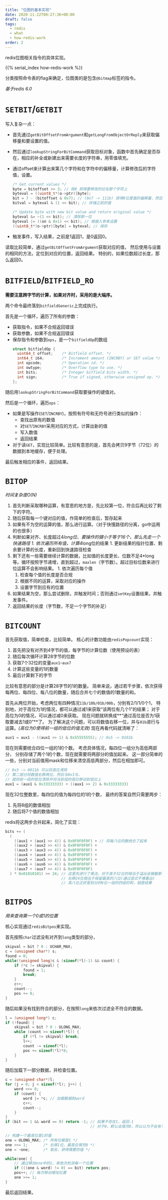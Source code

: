 ```yaml
---
title: "位图的基本实现"
date: 2020-11-22T00:27:36+08:00
draft: false
tags:
  - redis
  - what
  - how-redis-work
order: 2
---
```


redis位图相关指令的具体实现。

<!--more-->

{{% serial_index how-redis-work %}}

分类按照命令表的flag来确定，位图类的是包含`@bitmap`标签的指令。

*基于redis 6.0*

# `SETBIT`/`GETBIT`

写入复杂一点：
- 首先通过`getBitOffsetFromArgument`和`getLongFromObjectOrReply`来获取偏移量和要设置的值。
- 然后通过`lookupStringForBitCommand`获取目标对象，函数中首先确定是否存在，相应的补全或新建出来需要长度的字符串，用零值填充。
- 通过offset来计算出来第几个字符和在字符中的偏移量，计算修改后的字符值，设置。

  ```c
  /* Get current values */
  byte = bitoffset >> 3; // 除8 获得要修改的位在那个字符上
  byteval = ((uint8_t*)o->ptr)[byte]; 
  bit = 7 - (bitoffset & 0x7); // (0x7 -> 111b) 获得8位里面的偏移量，然后反转顺序
  bitval = byteval & (1 << bit); // 存储之前的值

  /* Update byte with new bit value and return original value */
  byteval &= ~(1 << bit); // 清除那一位
  byteval |= ((on & 0x1) << bit); // 根据入参来设置
  ((uint8_t*)o->ptr)[byte] = byteval; // 保存
  ```
- 触发事件，写入结果，之前是1返回1，是0返回0。

读取比较简单，通过`getBitOffsetFromArgument`获取对应的值，
然后使用与设置的相同的方法，定位到对应的位置，返回结果。
特别的，如果位数超过长度，那么返回0。

# `BITFIELD`/`BITFIELD_RO`

**需要注意跨字节的计算，如果对齐时，采用的是大端序。**

两个命令最终落到`bitfieldGeneric`上完成执行。

首先是一个循环，遍历了所有的参数：
- 获取指令，如果不合规返回错误
- 获取参数，如果不合规返回错误
- 保存指令和参数到`ops`，是一个`bitfieldOp`的数组
  ```c
  struct bitfieldOp {
    uint64_t offset;    /* Bitfield offset. */
    int64_t i64;        /* Increment amount (INCRBY) or SET value */
    int opcode;         /* Operation id. */
    int owtype;         /* Overflow type to use. */
    int bits;           /* Integer bitfield bits width. */
    int sign;           /* True if signed, otherwise unsigned op. */
  };
  ```

随后用`lookupStringForBitCommand`获取要操作的键值对。

然后是一个循环，遍历`ops`：
- 如果是写操作(`SET`/`INCRBY`)，按照有符号和无符号进行类似的操作：
  - 查找出原有的数值
  - 对`SET`/`INCRBY`采用对应的方式，计算出新的值
  - 写入数值
  - 返回结果
- 对于读`GET`，实现比较简单。比较有意思的是，首先会拷贝9字节（72位）的数据到本地缓存，便于处理。

最后触发相应的事件，返回结果。

# `BITOP`

*时间复杂度O(N)*

1. 首先判断采取哪种运算，有意思的地方是，先比较第一位，符合后再比较了剩下的字符。
1. 随后获取每一个键对应的值，作简单的检查后，暂存起来
1. 如果有不为空的运算的值，那么进行运算。（对于快慢路径的分离，go中运用的也很多）
  1. 判断如果对齐、长度超过4*long位、要操作的键小于等于16个，那么先走一个快速路径
    1. 依次遍历所有值，计算4*long位的结果
    1. 更新结果的指针位置、剩余要计算的长度，重新回到快速路径检查
  1. 剩下还有一些需要继续计算的数据，比如值的长度更长、位数不足4*long等。循环按照字节递增，直到超过，`maxlen`（字节数）。超过目标位数来进行位运算不会影响结果。
    1. 依次遍历每个值
      1. 检查每个值的长度是否合规
      1. 根据不同的运算，采取对应的操作
      1. 设置字节到应有的位置
1. 如果结果为空，那么尝试删除，并触发时间；否则通过`setKey`设置结果，并触发事件。
1. 返回结果的长度（字节数，不足一个字节的补足）

# `BITCOUNT`

首先获取值，简单检查，比较简单。
核心的计数功能由`redisPopcount`实现：
1. 首先把没有对齐到4字节的值，每字节的计算位数（使用预设的表）
1. 随后每次循环计算28字节的位数
  1. 获取7个32位的变量`aux1`-`aux7`
  1. 计算这些变量的1的数量
1. 最后计算剩下的字节

比较有意思的部分是计算28字节的1的数量。
简单来说，通过若干步骤，依次获得每两位、每四位、每八位的数量，随后合并七个的数值的1数量的和。

首先从两位开始，考虑两位有四种情况`11b/10b/01b/00b`，分别有2/1/1/0个1，
特别地，对于高位为1的情况，都可以通过减1来获取“该两位有几个1”的结果；
对于高位为0的情况，可以通过减0来获取。
现在问题就转换成**“通过高位是否为1获取要减去1或0”**了。
为了解决这个问题，可以将数值右移一位，并与`01b`进行与运算。*(高位为0使得前一组的低位的值无效)*
现在再看代码就清晰了：
```c
aux1 = aux1 - ((aux1 >> 1) & 0x55555555); // 0x5 -> 0101b
```

现在则需要统合四位一组的1的个数。
考虑具体情况，每四位一组分为高低两部分，
分别存储了两个1的个数，现在就需要将两部分的值加起来。
这一部分简单的一些，分别对当前值用mask和位移来清空高低两部分，然后在相加即可。

```c
// 0x3 -> 0011b 可以将高位清除
// 第二部分将数值右移两位，然后与0x3与，
// 就将前一组的低位清除并将当前组的高位移动到低位上
aux1 = (aux1 & 0x33333333) + ((aux1 >> 2) & 0x33333333)
```

现在32位整数里，每四位的值为每四位的1的个数，
最终的答案自然只需要两步：
1. 先将8组的数值相加
1. 随后将7个值的数值相加

redis将这两步合并起来，简化了实现：

```c
bits += (
  (
    ((aux1 + (aux1 >> 4)) & 0x0F0F0F0F) + // 将每八位的数统合了起来
    ((aux2 + (aux2 >> 4)) & 0x0F0F0F0F) +
    ((aux3 + (aux3 >> 4)) & 0x0F0F0F0F) +
    ((aux4 + (aux4 >> 4)) & 0x0F0F0F0F) +
    ((aux5 + (aux5 >> 4)) & 0x0F0F0F0F) +
    ((aux6 + (aux6 >> 4)) & 0x0F0F0F0F) +
    ((aux7 + (aux7 >> 4)) & 0x0F0F0F0F)
  ) * 0x01010101) >> 24; // 这里先进行了乘法，对于高于32位的相当于溢出会被截断
                         // 右移24位相当于保留最高的八位(通过竖式不难看出)
                         // 高八位正好是划分的8位一组的四组的和，就是结果
```

# `BITPOS`

*用来查询第一个0或1的位置*

核心实现通过`redisBitpos`来实现。

首先按照`char`过滤没有对齐到`long`类型的部分，

```c
skipval = bit ? 0 : UCHAR_MAX;
c = (unsigned char*) s;
found = 0;
while((unsigned long)c & (sizeof(*l)-1) && count) {
    if (*c != skipval) {
        found = 1;
        break;
    }
    c++;
    count--;
    pos += 8;
}
```

随后如果没有找到符合的部分，在按照`long`来依次过滤全不符合的数据。

```c
l = (unsigned long*) c;
if (!found) {
    skipval = bit ? 0 : ULONG_MAX;
    while (count >= sizeof(*l)) {
        if (*l != skipval) break;
        l++;
        count -= sizeof(*l);
        pos += sizeof(*l)*8;
    }
}
```

随后加载下一部分数据，并检查位置。

```c
c = (unsigned char*)l;
for (j = 0; j < sizeof(*l); j++) {
    word <<= 8;
    if (count) {
        word |= *c; // 加载数据到word
        c++;
        count--;
    }
}
if (bit == 1 && word == 0) return -1; // 如果不存在1，返回-1
                                      // 对于0，默认会填充0，所以认为不会有不存在的情况

// 构建一个最高位是1的值
one = ULONG_MAX; /* 所有位都是1 */
one >>= 1;       /* 右移1位，最高位填充0 */
one = ~one;      /* 取反，获得需要的值 */

while(one) {
    // 通过移动one中的1，来依次检测每一个位置
    if (((one & word) != 0) == bit) return pos;
    pos++; // 每次移动增加位置
    one >>= 1;
}
```

最后返回结果。





